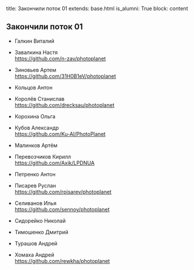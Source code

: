 title: Закончили поток 01
extends: base.html
is_alumni: True
block: content

## Закончили поток 01

- Галкин  Виталий         

- Завалкина   Настя       
https://github.com/n-zav/photoplanet

- Зиновьев    Артем       
https://github.com/31H0B1eV/photoplanet

- Кольцов Антон       

- Королёв Станислав       
https://github.com/drecksau/photoplanet

- Корохина    Ольга       

- Кубов   Александр       
https://github.com/Ku-Al/PhotoPlanet

- Малинков    Артём

- Перевозчиков    Кирилл      
https://github.com/Axik/LPDNUA

- Петренко    Антон       

- Писарев Руслан      
https://github.com/rpisarev/photoplanet

- Селиванов   Илья        
https://github.com/sennoy/photoplanet

- Сидорейко   Николай         

- Тимошенко   Дмитрий     

- Турашов Андрей      

- Хомаха  Андрей      
https://github.com/rewkha/photoplanet
